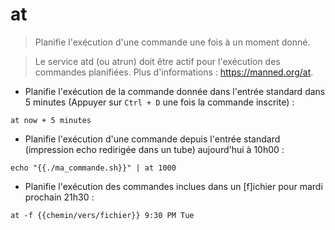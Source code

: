 # at

> Planifie l'exécution d'une commande une fois à un moment donné.

> Le service atd (ou atrun) doit être actif pour l'exécution des commandes planifiées.
> Plus d'informations : <https://manned.org/at>.

- Planifie l'exécution de la commande donnée dans l'entrée standard dans 5 minutes (Appuyer sur `Ctrl + D` une fois la commande inscrite) :

`at now + 5 minutes`

- Planifie l'exécution d'une commande depuis l'entrée standard (impression echo redirigée dans un tube) aujourd'hui à 10h00 :

`echo "{{./ma_commande.sh}}" | at 1000`

- Planifie l'exécution des commandes inclues dans un [f]ichier pour mardi prochain 21h30 :

`at -f {{chemin/vers/fichier}} 9:30 PM Tue`
